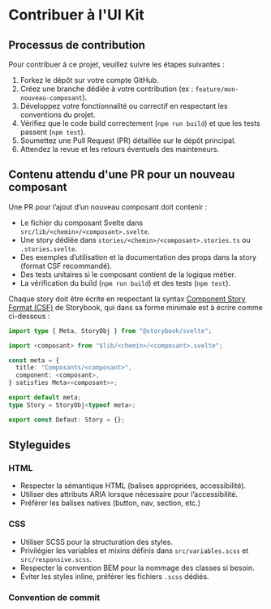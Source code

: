 # Contribuer à l'UI Kit

## Processus de contribution

Pour contribuer à ce projet, veuillez suivre les étapes suivantes :

1. Forkez le dépôt sur votre compte GitHub.
2. Créez une branche dédiée à votre contribution (ex : `feature/mon-nouveau-composant`).
3. Développez votre fonctionnalité ou correctif en respectant les conventions du projet.
4. Vérifiez que le code build correctement (`npm run build`) et que les tests passent (`npm test`).
5. Soumettez une Pull Request (PR) détaillée sur le dépôt principal.
6. Attendez la revue et les retours éventuels des mainteneurs.

## Contenu attendu d'une PR pour un nouveau composant

Une PR pour l’ajout d’un nouveau composant doit contenir :

- Le fichier du composant Svelte dans `src/lib/<chemin>/<composant>.svelte`.
- Une story dédiée dans `stories/<chemin>/<composant>.stories.ts` ou `.stories.svelte`.
- Des exemples d’utilisation et la documentation des props dans la story (format CSF recommandé).
- Des tests unitaires si le composant contient de la logique métier.
- La vérification du build (`npm run build`) et des tests (`npm test`).

Chaque story doit être écrite en respectant la syntax [Component Story Format (CSF)](https://storybook.js.org/docs/writing-stories#component-story-format) de Storybook, qui dans sa forme minimale est à écrire comme ci-dessous :

```ts
import type { Meta, StoryObj } from "@storybook/svelte";

import <composant> from "$lib/<chemin>/<composant>.svelte";

const meta = {
  title: "Composants/<composant>",
  component: <composant>,
} satisfies Meta<<composant>>;

export default meta;
type Story = StoryObj<typeof meta>;

export const Defaut: Story = {};
```

## Styleguides

### HTML

- Respecter la sémantique HTML (balises appropriées, accessibilité).
- Utiliser des attributs ARIA lorsque nécessaire pour l’accessibilité.
- Préférer les balises natives (button, nav, section, etc.)

### CSS

- Utiliser SCSS pour la structuration des styles.
- Privilégier les variables et mixins définis dans `src/variables.scss` et `src/responsive.scss`.
- Respecter la convention BEM pour la nommage des classes si besoin.
- Éviter les styles inline, préférer les fichiers `.scss` dédiés.

### Convention de commit

<!-- A définir -->
